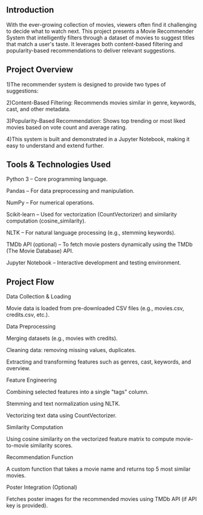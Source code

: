 ## Introduction
With the ever-growing collection of movies, viewers often find it challenging to decide what to watch next. This project presents a Movie Recommender System that intelligently filters through a dataset of movies to suggest titles that match a user's taste. It leverages both content-based filtering and popularity-based recommendations to deliver relevant suggestions.

## Project Overview
1)The recommender system is designed to provide two types of suggestions:

2)Content-Based Filtering: Recommends movies similar in genre, keywords, cast, and other metadata.

3)Popularity-Based Recommendation: Shows top trending or most liked movies based on vote count and average rating.

4)This system is built and demonstrated in a Jupyter Notebook, making it easy to understand and extend further.

## Tools & Technologies Used
Python 3 – Core programming language.

Pandas – For data preprocessing and manipulation.

NumPy – For numerical operations.

Scikit-learn – Used for vectorization (CountVectorizer) and similarity computation (cosine_similarity).

NLTK – For natural language processing (e.g., stemming keywords).

TMDb API (optional) – To fetch movie posters dynamically using the TMDb (The Movie Database) API.

Jupyter Notebook – Interactive development and testing environment.

## Project Flow
Data Collection & Loading

Movie data is loaded from pre-downloaded CSV files (e.g., movies.csv, credits.csv, etc.).

Data Preprocessing

Merging datasets (e.g., movies with credits).

Cleaning data: removing missing values, duplicates.

Extracting and transforming features such as genres, cast, keywords, and overview.

Feature Engineering

Combining selected features into a single "tags" column.

Stemming and text normalization using NLTK.

Vectorizing text data using CountVectorizer.

Similarity Computation

Using cosine similarity on the vectorized feature matrix to compute movie-to-movie similarity scores.

Recommendation Function

A custom function that takes a movie name and returns top 5 most similar movies.

Poster Integration (Optional)

Fetches poster images for the recommended movies using TMDb API (if API key is provided).

